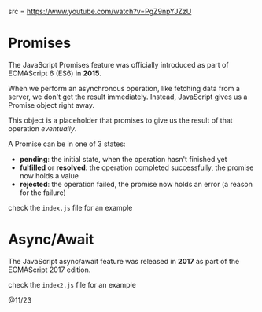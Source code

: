 src = https://www.youtube.com/watch?v=PgZ9npYJZzU

#  Promises

The JavaScript Promises feature was officially introduced as part of ECMAScript 6 (ES6) in **2015**.  

When we perform an asynchronous operation, like fetching data from a server, we don't get the result
immediately. Instead, JavaScript gives us a Promise object right away.  

This object is a placeholder that promises to give us the result of that operation *eventually*.  

A Promise can be in one of 3 states:
- **pending**: the initial state, when the operation hasn't finished yet
- **fulfilled** or **resolved**: the operation completed successfully, the promise now holds a value
- **rejected**: the operation failed, the promise now holds an error (a reason for the failure)

check the `index.js` file for an example

# Async/Await

The JavaScript async/await feature was released in **2017** as part of the ECMAScript 2017 edition.   

check the `index2.js` file for an example

@11/23